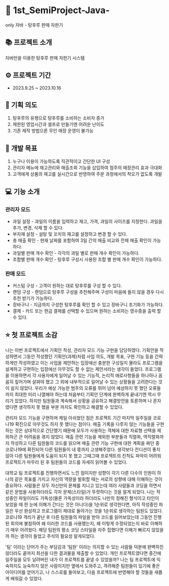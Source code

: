 # 🍓 1st_SemiProject-Java-
only 자바 - 탕후루 판매 자판기

## 📚 프로젝트 소개
자바만을 이용한 탕후루 판매 자판기 시스템

## ⚙ 프로젝트 기간
* 2023.9.25 ~ 2023.10.16

## 📝 기획 의도
1. 탕후루의 유행으로 탕후루를 소비하는 소비자 증가
2. 제한된 영업시간과 셀프로 만들기엔 어려운 난이도
3. 기존 제작 방법으론 무인 매장 운영이 불가능

## 🧐 개발 목표
1. 누구나 이용이 가능하도록 직관적이고 간단한 UI 구성
2. 관리자 메뉴에 재고관리와 매출조회 기능을 삽입하여 점주의 매장관리 효과 극대화
3. 고객에게 상품의 재고를 실시간으로 반영하여 주문 과정에서의 착오가 없도록 개발

## 💻 기능 소개
### 관리자 모드
* 과일 설정 - 과일의 이름을 입력하고 재고, 가격, 과일의 사이즈를 지정한다. 과일을 추가, 변경, 삭제 할 수 있다.
* 부자재 설정 - 설탕 및 꼬치의 재고를 설정하고 변경 할 수 있다.
* 총 매출 확인 - 현재 날짜를 포함하여 3일 간의 매출 비교와 전체 매출 확인이 가능하다.
* 과일별 판매 개수 확인 - 각각의 과일 별로 판매 개수 확인이 가능하다.
* 조합별 판매 개수 확인 - 탕후루 구성시 사용된 조합 별 판매 개수 확인이 가능하다.

### 판매 모드
* 커스텀 구성 - 고객이 원하는 대로 탕후루를 구성 할 수 있다.
* 랜덤 구성 - 랜덤으로 탕후루 구성을 추천해주며 구성이 마음에 들지 않을 경우 다시 추천 받기가 가능하다.
* 장바구니 - 지금까지 구성한 탕후루를 확인 할 수 있고 장바구니 초기화가 가능하다.
* 결제 - 카드 또는 현금 결제를 선택할 수 있으며 원하는 소비자는 영수증을 출력 할 수 있다.

## ⭐ 첫 프로젝트 소감
나는 이번 프로젝트에서 기획안 작성, 관리자 모드 기능 구현을 담당하였다. 
기획안을 작성하면서 그동안 작성했던 기획안(과제)처럼 사업 의도, 개발 목표, 구현 기능 등을 간략하게만 작성하였고 이는 사업을 제안하는 입장에선 충분한 구성일지 몰라도 프로그램을 설계하고 구현하는 입장에선 아무것도 할 수 없는 제안서라는 생각이 들었다. 
프로그램을 이용하면서 각 사용자에게 일어날 수 있는 기능적, 논리적 애로사항들을 하나하나 꼼꼼히 짚어가며 살펴야 했고 그 외에 내부적으로 일어날 수 있는 상황들을 고려한다는 것이 쉽지 않았다. 
우리가 예상 가능한 범주의 오류를 뛰어 넘어 예상하지 못 했던 오류들까지 최대한 미리 나열해야 하는데 처음부터 기획안 단계에 완벽하게 끝내기엔 역시 무리가 있었다. 
하지만 팀원들과 계속해서 상황을 공유하고 해결방안을 토론하며 나 혼자였다면 생각하지 못 했을 부분 까지도 확인하고 해결할 수 있었다.
<br>

관리자 모드 기능을 구현하며 제일 아쉬웠던 점은 프로젝트 기간 마지막 일주일을 코로나19 확진으로 아무것도 하지 못 했다는 점이다. 
매출 기록을 다루지 않는 기능들을 구현하는 것은 상대적으로 간단했기 때문에 모두가 사용하는 객체에 대한 자료형 선택을 제외하곤 큰 어려움을 겪지 않았다. 
매출 관련 기능을 제외한 부분들과 직렬화, 역직렬화까지 작성하고 다른 팀원들의 코드를 읽으며 매출 관련 기능 구현에 대한 계획을 짜던 중 코로나19에 확진되어 다른 팀원들이 내 몫까지 고생해주었다. 
생각보다 컨디션이 좋지 않아 다른 팀원들에게 도움이 되지 못 했고 그때그때 프로젝트의 진척도 파악이 어려워 프로젝트가 마무리 된 후 팀원들의 코드를 자세히 읽어볼 수 있었다.
<br>

대학교 팀 프로젝트를 진행하면서도 느낀 점이지만 성향이 각기 다른 다수의 인원이 하나의 같은 목표를 가지고 자신의 역량을 발휘할 때는 서로의 성향에 대해 이해하는 것이 중요하다. 
사람들은 모두 자신만의 문체를 지니고 있는데 여러 사람들과 코딩을 하면서 같은 문법을 사용하더라도 각자 문체(스타일)가 뚜렷하다는 것을 알게 되었다. 
나는 작성중인 파일이라도 가독성(물론 가독성이라 하더라도 나만의 정해진 형식이고 타인이 보았을 때 한 눈에 이해가 간다는 것은 아니다)을 1순위로 생각한다면, 아직 작성중인 파일은 우선 완성하고 프로그램이 제대로 돌아가는 것을 1순위로 생각하는 팀원도 있었다. 
코로나19 격리가 끝난 후 다른 팀원들의 파일을 받아 코드를 읽어보았는데 그동안 진행된 회의에 불참하여 왜 이러한 코드를 사용했는지, 왜 이렇게 수정되었는지 바로 이해하기 매우 어려웠다. 
해당 팀원의 평소 코딩 스타일을 자주 접했다면 이해가 빠르지 않았을까 하는 생각이 들었고 주석의 필요성 알게되었다.
<br>

'팀' 이라는 단어가 주는 부담감과 '팀원' 이라는 의지할 수 있는 사람들 덕분에 완벽하진 않더라도 끝까지 최선을 다한 결과물을 제출할 수 있었다. 
개인 프로젝트였다면 중간에 일주일을 모두 날려버린 내가 이 프로젝트를 끝낼 수 있었을까? 
나는 팀 프로젝트에 익숙하지도 능숙하지 않은 사람이지만 옆에서 도와주고, 격려해준 팀원들이 있기에 좋은 아이디어를 얻어가고, 나 스스로를 돌아보고, 다음 프로젝트에 반영해야 할 것들을 새롭게 배워갈 수 있었다.




  
